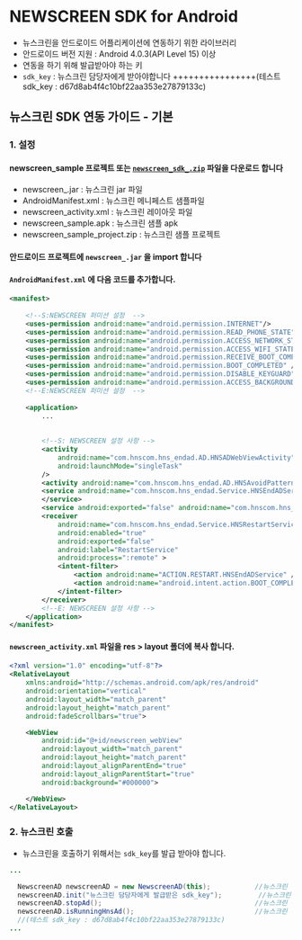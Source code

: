 # NEWSCREEN SDK for Android

* 뉴스크린을 안드로이드 어플리케이션에 연동하기 위한 라이브러리
* 안드로이드 버전 지원 : Android 4.0.3(API Level 15) 이상
* 연동을 하기 위해 발급받아야 하는 키
* `sdk_key` : 뉴스크린 담당자에게 받아야합니다 ++++++++++++++++(테스트 sdk_key : d67d8ab4f4c10bf22aa353e27879133c)


## 뉴스크린 SDK 연동 가이드 - 기본

### 1. 설정

#### newscreen_sample 프로젝트 또는 [`newscreen_sdk_.zip`](https://github.com/HNSCommunication/docs/raw/master/newscreen_sdk_1.0.zip) 파일을 다운로드 합니다
- newscreen_.jar : 뉴스크린 jar 파일
- AndroidManifest.xml : 뉴스크린 메니페스트 샘플파일
- newscreen_activity.xml : 뉴스크린 레이아웃 파일
- newscreen_sample.apk : 뉴스크린 샘플 apk
- newscreen_sample_project.zip : 뉴스크린 샘플 프로젝트
  

#### 안드로이드 프로젝트에 `newscreen_.jar` 을 import 합니다

#### `AndroidManifest.xml` 에 다음 코드를 추가합니다.
```Xml
<manifest>
  
    <!--S:NEWSCREEN 퍼미션 설정  -->
    <uses-permission android:name="android.permission.INTERNET"/>
    <uses-permission android:name="android.permission.READ_PHONE_STATE"/>
    <uses-permission android:name="android.permission.ACCESS_NETWORK_STATE"/>
    <uses-permission android:name="android.permission.ACCESS_WIFI_STATE" />
    <uses-permission android:name="android.permission.RECEIVE_BOOT_COMPLETED" />
    <uses-permission android:name="android.permission.BOOT_COMPLETED" />
    <uses-permission android:name="android.permission.DISABLE_KEYGUARD" />
    <uses-permission android:name="android.permission.ACCESS_BACKGROUND_SERVICE" />
    <!--E:NEWSCREEN 퍼미션 설정  -->
    
    <application>
        ...
        
  
        <!--S: NEWSCREEN 설정 사항 -->
        <activity
            android:name="com.hnscom.hns_endad.AD.HNSADWebViewActivity"
            android:launchMode="singleTask"
        />
        <activity android:name="com.hnscom.hns_endad.AD.HNSAvoidPatternActivity" />
        <service android:name="com.hnscom.hns_endad.Service.HNSEndADService">
        </service>
        <service android:exported="false" android:name="com.hnscom.hns_endad.Service.HNSForeGroundService" android:process=":locker" />
        <receiver
            android:name="com.hnscom.hns_endad.Service.HNSRestartService"
            android:enabled="true"
            android:exported="false"
            android:label="RestartService"
            android:process=":remote" >
            <intent-filter>
                <action android:name="ACTION.RESTART.HNSEndADService" />
                <action android:name="android.intent.action.BOOT_COMPLETED" />
            </intent-filter>
        </receiver>
        <!--E: NEWSCREEN 설정 사항 -->
    </application>
</manifest>
```

#### `newscreen_activity.xml` 파일을 res > layout 폴더에 복사 합니다.
```Xml
<?xml version="1.0" encoding="utf-8"?>
<RelativeLayout
    xmlns:android="http://schemas.android.com/apk/res/android"
    android:orientation="vertical"
    android:layout_width="match_parent"
    android:layout_height="match_parent"
    android:fadeScrollbars="true">

    <WebView
        android:id="@+id/newscreen_webView"
        android:layout_width="match_parent"
        android:layout_height="match_parent"
        android:layout_alignParentEnd="true"
        android:layout_alignParentStart="true"
        android:background="#000000">

    </WebView>
</RelativeLayout>

```

### 2. 뉴스크린 호출
- 뉴스크린을 호출하기 위해서는 `sdk_key`를 발급 받아야 합니다.

```Java
...

  NewscreenAD newscreenAD = new NewscreenAD(this);           //뉴스크린 정의
  newscreenAD.init("뉴스크린 담당자에게 발급받은 sdk_key");         //뉴스크린 시작
  newscreenAD.stopAd();                                      //뉴스크린 종료
  newscreenAD.isRunningHnsAd();                              //뉴스크린 동작중인 여부 확인
  //(테스트 sdk_key : d67d8ab4f4c10bf22aa353e27879133c)
...
```
